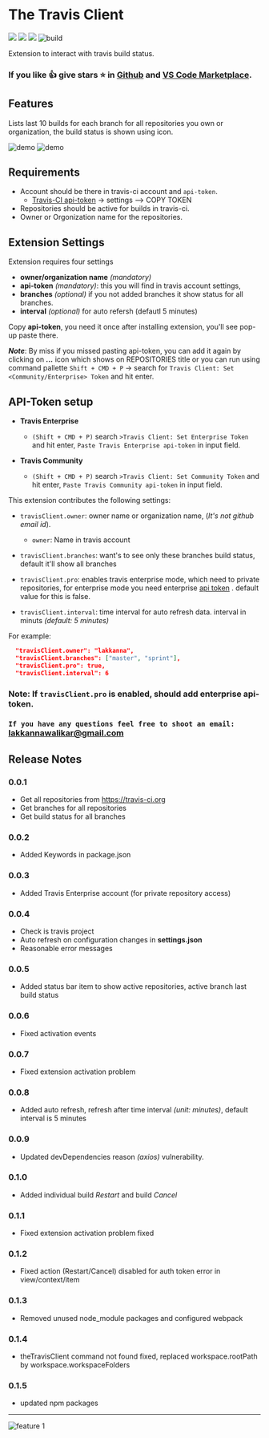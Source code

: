# The Travis Client

[![](https://vsmarketplacebadge.apphb.com/version-short/Lakkannawalikar.the-travis-client.svg)](https://marketplace.visualstudio.com/items?itemName=lakkanna.the-travis-client)
[![](https://vsmarketplacebadge.apphb.com/downloads-short/Lakkannawalikar.the-travis-client.svg)](https://marketplace.visualstudio.com/items?itemName=Lakkannawalikar.the-travis-client)
[![](https://vsmarketplacebadge.apphb.com/rating-short/Lakkannawalikar.the-travis-client.svg)](https://marketplace.visualstudio.com/items?itemName=Lakkannawalikar.the-travis-client)
![build](https://travis-ci.org/Lakkanna/the-travis-client.svg?branch=master)

Extension to interact with travis build status.

### If you like 👍 give stars ⭐️ in [Github](https://github.com/Lakkanna/the-travis-client) and [VS Code Marketplace](https://marketplace.visualstudio.com/items?itemName=Lakkannawalikar.the-travis-client&ssr=false#review-details).

## Features

Lists last 10 builds for each branch for all repositories you own or organization, the build status is shown using icon.

![demo](images/demo2.png) ![demo](images/demo3.png)

## Requirements

- Account should be there in travis-ci account and `api-token`.
  - [Travis-CI api-token](https://travis-ci.org/account/preferences) -> settings --> COPY TOKEN
- Repositories should be active for builds in travis-ci.
- Owner or Orgonization name for the repositories.

## Extension Settings

Extension requires four settings

- **owner/organization name** _(mandatory)_
- **api-token** _(mandatory)_: this you will find in travis account settings,
- **branches** _(optional)_ if you not added branches it show status for all branches.
- **interval** _(optional)_ for auto refersh (defautl 5 minutes)

Copy **api-token**, you need it once after installing extension, you'll see pop-up paste there.

**_Note_**: By miss if you missed pasting api-token, you can add it again by clicking on **_..._** icon which shows on REPOSITORIES title or you can run using command pallette `Shift + CMD + P` -> search for `Travis Client: Set <Community/Enterprise> Token` and hit enter.

## API-Token setup

- **Travis Enterprise**

  - `(Shift + CMD + P)` search `>Travis Client: Set Enterprise Token` and hit enter, `Paste Travis Enterprise api-token` in input field.

- **Travis Community**
  - `(Shift + CMD + P)` search `>Travis Client: Set Community Token` and hit enter, `Paste Travis Community api-token` in input field.

This extension contributes the following settings:

- `travisClient.owner`: owner name or organization name, (_It's not github email id_).

  - `owner`: Name in travis account

- `travisClient.branches`: want's to see only these branches build status, default it'll show all branches
- `travisClient.pro`: enables travis enterprise mode, which need to private repositories, for enterprise mode you need enterprise [api token](https://travis-ci.com/account/preferences) .
  default value for this is false.

- `travisClient.interval`: time interval for auto refresh data. interval in minuts _(default: 5 minutes)_

For example:

```json
  "travisClient.owner": "lakkanna",
  "travisClient.branches": ["master", "sprint"],
  "travisClient.pro": true,
  "travisClient.interval": 6
```

### Note: If `travisClient.pro` is enabled, should add enterprise api-token.

### `If you have any questions feel free to shoot an email:` lakkannawalikar@gmail.com

## Release Notes

### 0.0.1

- Get all repositories from https://travis-ci.org
- Get branches for all repositories
- Get build status for all branches

### 0.0.2

- Added Keywords in package.json

### 0.0.3

- Added Travis Enterprise account (for private repository access)

### 0.0.4

- Check is travis project
- Auto refresh on configuration changes in **settings.json**
- Reasonable error messages

### 0.0.5

- Added status bar item to show active repositories, active branch last build status

### 0.0.6

- Fixed activation events

### 0.0.7

- Fixed extension activation problem

### 0.0.8

- Added auto refresh, refresh after time interval _(unit: minutes)_, default interval is 5 minutes

### 0.0.9

- Updated devDependencies reason _(axios)_ vulnerability.

### 0.1.0

- Added individual build _Restart_ and build _Cancel_

### 0.1.1

- Fixed extension activation problem fixed

### 0.1.2

- Fixed action (Restart/Cancel) disabled for auth token error in view/context/item

### 0.1.3

- Removed unused node_module packages and configured webpack

### 0.1.4

- theTravisClient command not found fixed, replaced workspace.rootPath by workspace.workspaceFolders

### 0.1.5

- updated npm packages

---

![feature 1](images/demo1.png)
